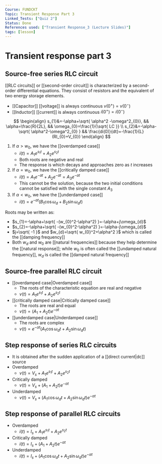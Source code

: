 ```yaml
---
Course: FUNDCKT
Topic: Transient Response Part 3
Linked_Tests: ["Quiz 2"]
Status: Done
References used: ["Transient Response_3 (Lecture Slides)"]
tags: [lesson]
---
```


# Transient response part 3

## Source-free series RLC circuit

[[RLC circuits]] or [[second-order circuit]] is characterized by a second-order differential equations. They consist of resistors and the equivalent of two energy storage elements.

- [[Capacitor]] [[voltage]] is always continuous
$v(0^+)=v(0^-)$
- [[Inductor]] [[current]] is always continuous
$i(0^+)=i(0^-)$

$$
\begin{align}
s_{1}&=-\alpha+\sqrt{ \alpha^2 -\omega^2_{0}},
&& \alpha=\frac{R}{2L},
&& \omega_{0}=\frac{1}{\sqrt{ LC }} \\
s_{2}&=-\alpha-\sqrt{ \alpha^2-\omega^2_{0} } 
&& \frac{di(0)}{dt}=-\frac{1}{L}(RI_{0}+V_{0})
\end{align} 
$$

1. If $\alpha>w_{0}$, we have the [[overdamped case]]
	- $i(t)=A_{1}e^{s_{1}t}+A_{2}e^{s_{2}t}$
	- Both roots are negative and real
	- The response is which decays and approaches zero as $t$ increases
2. If $\alpha=w_{0}$, we have the [[critically damped case]]
	- $i(t)=A_{1}e^{-at}+A_{2}e^{-at}=A_{3}e^{-at}$
	- This cannot be the solution, because the two initial conditions cannot be satisfied with the single constant $A_{3}$
3. If $\alpha<w_{0}$, we have the [[underdamped case]]
	- $i(t)=e^{-at}(B_{1}\cos\omega_{d}+B_{2}\sin\omega_{d}t)$

Roots may be written as:

- $s_{1}=-\alpha+\sqrt{ -(w_{0}^2-\alpha^2) }=-\alpha+j\omega_{d}$
- $s_{2}=-\alpha+\sqrt{ -(w_{0}^2-\alpha^2) }=-\alpha-j\omega_{d}$
- $j=\sqrt{ -1 }$ and $w_{d}=\sqrt{ w_{0}^2+\alpha^2 }$ which is called the [[damping frequency]]
- Both $w_{d}$ and $w_{0}$ are [[natural frequencies]] because they help determine the [[natural response]]; while $w_{0}$ is often called the [[undamped natural frequency]], $w_{d}$ is called the [[damped natural frequency]]

## Source-free parallel RLC circuit

- [[overdamped case|Overdamped case]]
	- The roots of the characteristic equation are real and negative
	- $v(t)=A_{1}e^{s_{1}t}+A_{2}e^{s_{2}t}$
- [[critically damped case|Critically damped case]]
	- The roots are real and equal
	- $v(t)=(A_{1}+A_{2}t)e^{-\alpha t}$
- [[underdamped case|Underdamped case]]
	- The roots are complex
	- $v(t)=e^{-\alpha t}(A_{1}\cos\omega_{d}t+A_{2}\sin\omega_{d}t)$

## Step response of series RLC circuits

- It is obtained after the sudden application of a [[direct current|dc]] source
- Overdamped
	- $v(t)=V_{s}+A_{1}e^{s_{1}t}+A_{2}e^{s_{2}t}$
- Critically damped
	- $v(t)=V_{s}+(A_{1}+A_{2}t)e^{-\alpha t}$
- Underdamped
	- $v(t)=V_{s}+(A_{1}\cos\omega_{d}t+A_{2}\sin\omega_{d}t)e^{-\alpha t}$

## Step response of parallel RLC circuits

- Overdamped
	- $i(t)=I_{s}+A_{1}e^{s_{1}t}+A_{2}e^{s_{2}t}$
- Critically damped
	- $i(t)=I_{s}+(A_{1}+A_{2}t)e^{-\alpha t}$
- Underdamped
	- $i(t)=I_{s}+(A_{1}\cos\omega_{d}t+A_{2}\sin\omega_{d}t)e^{-\alpha t}$
